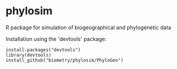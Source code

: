 # phylosim
R package for simulation of biogeographical and phylogenetic data 

Installation using the 'devtools' package:

```{r}
install.packages("devtools")
library(devtools)
install_github("biometry/phylosim/PhyloGeo")
```


